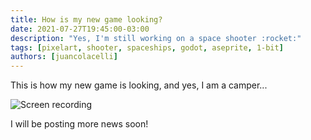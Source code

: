 ```yaml
---
title: How is my new game looking?
date: 2021-07-27T19:45:00-03:00
description: "Yes, I'm still working on a space shooter :rocket:"
tags: [pixelart, shooter, spaceships, godot, aseprite, 1-bit]
authors: [juancolacelli]
---
```


This is how my new game is looking, and yes, I am a camper...

![Screen recording](screen_recording.gif)

I will be posting more news soon!
